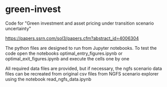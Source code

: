 # green-invest
Code for "Green investment and asset pricing under transition scenario uncertainty"

https://papers.ssrn.com/sol3/papers.cfm?abstract_id=4006304

The python files are designed to run from Jupyter notebooks. To test the code open the notebooks optimal_entry_figures.ipynb or optimal_exit_figures.ipynb and execute the cells one by one

All required data files are provided, but if necessary, the ngfs scenario data files can be recreated from original csv files from NGFS scenario explorer using the notebook read_ngfs_data.ipynb
